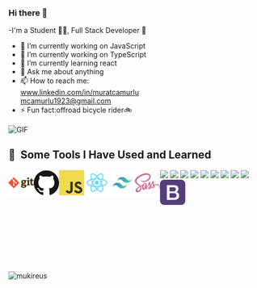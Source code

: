 ### Hi there 👋

-I'm a Student 👨‍🎓, Full Stack Developer 🚀
- 🔭 I’m currently working on JavaScript
- 🔭 I’m currently working on TypeScript
- 🌱 I’m currently learning react
- 💬 Ask me about anything
- 📫 How to reach me: </br>
www.linkedin.com/in/muratcamurlu</br>
mcamurlu1923@gmail.com
- ⚡ Fun fact:offroad bicycle rider🚲<br/>
 <img align="center" alt="GIF" src="https://github.com/abhisheknaiidu/abhisheknaiidu/blob/master/code.gif?raw=true" width="500" height="320" />

<h2> 🚀 &nbsp;Some Tools I Have Used and Learned</h2>
<p align="left">
 <img width="50px" src="https://cdn.jsdelivr.net/gh/devicons/devicon/icons/yarn/yarn-original.svg" />
 <img width="50px" src="https://cdn.jsdelivr.net/gh/devicons/devicon/icons/typescript/typescript-original.svg" />
 <img  width="50px" src="https://cdn.jsdelivr.net/gh/devicons/devicon/icons/npm/npm-original-wordmark.svg" />
 <img width="50px"  src="https://cdn.jsdelivr.net/gh/devicons/devicon/icons/css3/css3-original.svg" />
<img width="50px" src="https://cdn.jsdelivr.net/gh/devicons/devicon/icons/html5/html5-original-wordmark.svg" />
<img  width="50px" src="https://cdn.jsdelivr.net/gh/devicons/devicon/icons/vscode/vscode-original.svg" />
<img align="left" alt="Git" width="50px" src="https://raw.githubusercontent.com/github/explore/80688e429a7d4ef2fca1e82350fe8e3517d3494d/topics/git/git.png" />
 <img  width="50px"  src="https://cdn.jsdelivr.net/gh/devicons/devicon/icons/materialui/materialui-original.svg" />
<img align="left" alt="GitHub" width="50px" src="https://raw.githubusercontent.com/github/explore/78df643247d429f6cc873026c0622819ad797942/topics/github/github.png" />
<img  width="50px" src="https://cdn.jsdelivr.net/gh/devicons/devicon/icons/redux/redux-original.svg" />
<img align="left" alt="Javascript" width="50px" src="https://raw.githubusercontent.com/github/explore/cebd63002168a05a6a642f309227eefeccd92950/topics/javascript/javascript.png" />
<img align="left" alt="React" width="50px" src="https://raw.githubusercontent.com/github/explore/cebd63002168a05a6a642f309227eefeccd92950/topics/react/react.png" />
<img align="left" alt="tailwind" width="50px" src="https://raw.githubusercontent.com/github/explore/cebd63002168a05a6a642f309227eefeccd92950/topics/tailwind/tailwind.png" />
<img align="left" alt="Sass" width="50px" src="https://raw.githubusercontent.com/github/explore/cebd63002168a05a6a642f309227eefeccd92950/topics/sass/sass.png" />
<img align="left" alt="Bootstrap" width="50px" src="https://raw.githubusercontent.com/github/explore/cebd63002168a05a6a642f309227eefeccd92950/topics/bootstrap/bootstrap.png" />
 <img width="50px" src="https://cdn.jsdelivr.net/gh/devicons/devicon/icons/firebase/firebase-plain.svg" />
</p>

<br/><br/><br/><br/><br/><br/><br/><br/><br/>

 <img width="700rem" height="180em" align="center" src="https://github-readme-stats.vercel.app/api/top-langs?username=MuratCamurlu&show_icons=true&locale=en&layout=compact&langs_count=8&theme=algolia" alt="mukireus"/>
 
